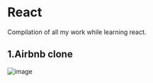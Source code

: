 # React
Compilation of all my work while learning react.

## 1.Airbnb clone 
![image](https://github.com/yuktaX/React/assets/98662595/e114a7ee-8ef9-473c-8332-fce4ebd76bfc)


